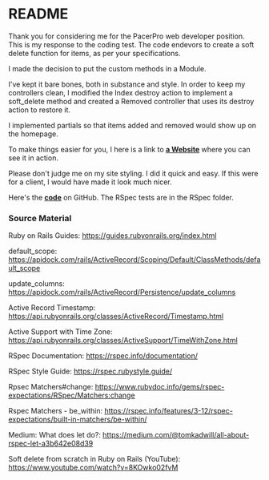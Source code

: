 # README

Thank you for considering me for the PacerPro web developer position. This is my response to the coding test. The code endevors to create a soft delete function for items, as per your specifications.

I made the decision to put the custom methods in a Module.

I've kept it bare bones, both in substance and style. In order to keep my controllers clean, I modified the Index destroy action to implement a soft_delete method and created a Removed controller that uses its destroy action to restore it.

I implemented partials so that items added and removed would show up on the homepage.

To make things easier for you, I here is a link to **[a Website](https://thawing-spire-40801-f61f4dd0fa1b.herokuapp.com/)** where you can see it in action.

Please don't judge me on my site styling. I did it quick and easy. If this were for a client, I would have made it look much nicer.

Here's the **[code](https://github.com/mconiaris/soft)** on GitHub. The RSpec tests are in the RSpec folder.

### Source Material
Ruby on Rails Guides: https://guides.rubyonrails.org/index.html

default_scope: https://apidock.com/rails/ActiveRecord/Scoping/Default/ClassMethods/default_scope

update_columns: https://apidock.com/rails/ActiveRecord/Persistence/update_columns

Active Record Timestamp: https://api.rubyonrails.org/classes/ActiveRecord/Timestamp.html

Active Support with Time Zone: https://api.rubyonrails.org/classes/ActiveSupport/TimeWithZone.html

RSpec Documentation: https://rspec.info/documentation/

RSpec Style Guide: https://rspec.rubystyle.guide/

Rpsec Matchers#change: https://www.rubydoc.info/gems/rspec-expectations/RSpec/Matchers:change

Rspec Matchers - be_within: https://rspec.info/features/3-12/rspec-expectations/built-in-matchers/be-within/

Medium: What does let do?: https://medium.com/@tomkadwill/all-about-rspec-let-a3b642e08d39

Soft delete from scratch in Ruby on Rails (YouTube): https://www.youtube.com/watch?v=8KOwko02fvM
